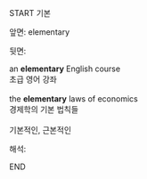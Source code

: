 START
기본

앞면:
elementary


뒷면:
<div>an <b>elementary</b> English course </div><div>초급 영어 강좌<br><br><div>the <b>elementary</b> laws of economics </div><div>경제학의 기본 법칙들<br><br><div><div><div>기본적인, 근본적인</div></div></div></div></div>


해석:

END